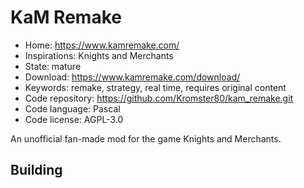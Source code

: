 # KaM Remake

- Home: https://www.kamremake.com/
- Inspirations: Knights and Merchants
- State: mature
- Download: https://www.kamremake.com/download/
- Keywords: remake, strategy, real time, requires original content
- Code repository: https://github.com/Kromster80/kam_remake.git
- Code language: Pascal
- Code license: AGPL-3.0

An unofficial fan-made mod for the game Knights and Merchants.

## Building
